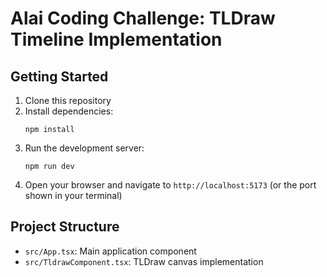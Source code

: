 # Alai Coding Challenge: TLDraw Timeline Implementation

## Getting Started

1. Clone this repository
2. Install dependencies:
   ```
   npm install
   ```
3. Run the development server:
   ```
   npm run dev
   ```
4. Open your browser and navigate to `http://localhost:5173` (or the port shown in your terminal)

## Project Structure

- `src/App.tsx`: Main application component
- `src/TldrawComponent.tsx`: TLDraw canvas implementation


